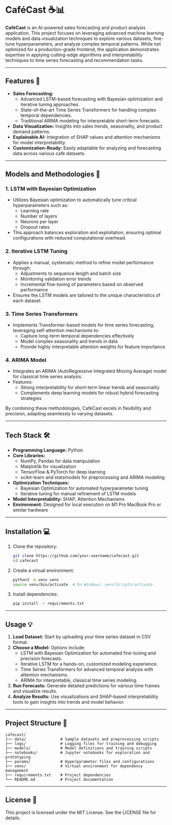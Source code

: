 # CaféCast ☕📊

**CaféCast** is an AI-powered sales forecasting and product analysis application. This project focuses on leveraging advanced machine learning models and data visualization techniques to explore various datasets, fine-tune hyperparameters, and analyze complex temporal patterns. While not optimized for a production-grade frontend, the application demonstrates expertise in applying cutting-edge algorithms and interpretability techniques to time series forecasting and recommendation tasks.

---

## Features 🚀

- **Sales Forecasting:**
  - Advanced LSTM-based forecasting with Bayesian optimization and iterative tuning approaches.
  - State-of-the-art Time Series Transformers for handling complex temporal dependencies.
  - Traditional ARIMA modeling for interpretable short-term forecasts.
- **Data Visualization:** Insights into sales trends, seasonality, and product demand patterns.
- **Explainable AI:** Integration of SHAP values and attention mechanisms for model interpretability.
- **Customization-Ready:** Easily adaptable for analyzing and forecasting data across various café datasets.

---

## Models and Methodologies 📘

### 1. **LSTM with Bayesian Optimization**
- Utilizes Bayesian optimization to automatically tune critical hyperparameters such as:
  - Learning rate
  - Number of layers
  - Neurons per layer
  - Dropout rates
- This approach balances exploration and exploitation, ensuring optimal configurations with reduced computational overhead.

### 2. **Iterative LSTM Tuning**
- Applies a manual, systematic method to refine model performance through:
  - Adjustments to sequence length and batch size
  - Monitoring validation error trends
  - Incremental fine-tuning of parameters based on observed performance
- Ensures the LSTM models are tailored to the unique characteristics of each dataset.

### 3. **Time Series Transformers**
- Implements Transformer-based models for time series forecasting, leveraging self-attention mechanisms to:
  - Capture long-term temporal dependencies effectively
  - Model complex seasonality and trends in data
  - Provide highly interpretable attention weights for feature importance

### 4. **ARIMA Model**
- Integrates an ARIMA (AutoRegressive Integrated Moving Average) model for classical time series analysis.
- Features:
  - Strong interpretability for short-term linear trends and seasonality
  - Complements deep learning models for robust hybrid forecasting strategies

By combining these methodologies, CaféCast excels in flexibility and precision, adapting seamlessly to varying datasets.

---

## Tech Stack 🛠️

- **Programming Language:** Python
- **Core Libraries:**
  - NumPy, Pandas for data manipulation
  - Matplotlib for visualization
  - TensorFlow & PyTorch for deep learning
  - scikit-learn and statsmodels for preprocessing and ARIMA modeling
- **Optimization Techniques:**
  - Bayesian Optimization for automated hyperparameter tuning
  - Iterative tuning for manual refinement of LSTM models
- **Model Interpretability:** SHAP, Attention Mechanisms
- **Environment:** Designed for local execution on M1 Pro MacBook Pro or similar hardware

---

## Installation 💻

1. Clone the repository:
   ```bash
   git clone https://github.com/your-username/cafecast.git
   cd cafecast
2. Create a virtual environment:
    ```bash
    python3 -m venv venv
    source venv/bin/activate  # On Windows: venv\Scripts\activate
3. Install dependencies:
    ```bash
    pip install -r requirements.txt

---

## Usage 💡
1. **Load Dataset:** Start by uploading your time series dataset in CSV format.
2. **Choose a Model:** Options include:
    - LSTM with Bayesian Optimization for automated fine-tuning and precision forecasts.
    - Iterative LSTM for a hands-on, customized modeling experience.
    - Time Series Transformers for advanced temporal analysis with attention mechanisms.
    - ARIMA for interpretable, classical time series modeling.
3. **Run Forecasts:** Generate detailed predictions for various time frames and visualize results.
4. **Analyze Results:** Use visualizations and SHAP-based interpretability tools to gain insights into trends and model behavior.

---

## Project Structure 📂
```plaintext
cafecast/
├── data/               # Sample datasets and preprocessing scripts
├── logs/               # Logging files for training and debugging
├── models/             # Model definitions and training scripts
├── notebooks/          # Jupyter notebooks for exploration and prototyping
├── params/             # Hyperparameter files and configurations
├── venv/               # Virtual environment for dependency management
├── requirements.txt    # Project dependencies
└── README.md           # Project documentation
```

---

## License 📜
This project is licensed under the MIT License. See the LICENSE file for details.


